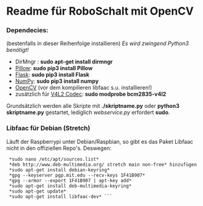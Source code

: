 # Readme für RoboSchalt mit OpenCV
### Dependecies:
(bestenfalls in dieser Reihenfolge installieren)
*Es wird zwingend Python3 benötigt!*
+ DirMngr : **sudo apt-get install dirmngr**
+ [Pillow](https://pillow.readthedocs.io/en/stable/): **sudo pip3 install Pillow**
+ [Flask](http://flask.pocoo.org/): **sudo pip3 install Flask**
+ [NumPy](http://www.numpy.org/): **sudo pip3 install numpy**
+ [OpenCV](http://www.codebind.com/cpp-tutorial/install-opencv-ubuntu-cpp/) (vor dem kompilieren libfaac s.u. installieren!)
+ zusätzlich für [V4L2 Codec](https://www.raspberrypi.org/forums/viewtopic.php?t=62364):  **sudo modprobe bcm2835-v4l2**

Grundsätzlich werden alle Skripte mit **./skriptname.py** oder **python3 skriptname.py** gestartet, lediglich *webservice.py* erfordert **sudo**.

### Libfaac für Debian (Stretch)
Läuft der Raspberrypi unter Debian/Raspbian, so gibt es das Paket Libfaac nicht in den offiziellen Repo's. Deswegen:
```console
 *sudo nano /etc/apt/sources.list*
 *deb http://www.deb-multimedia.org/ stretch main non-free* hinzufügen
 *sudo apt-get install debian-keyring*
 *gpg --keyserver pgp.mit.edu --recv-keys 1F41B907*
 *gpg --armor --export 1F41B907 | apt-key add*
 *sudo apt-get install deb-multimedia-keyring*
 *sudo apt-get update*
 *sudo apt-get install libfaac-dev* ```
